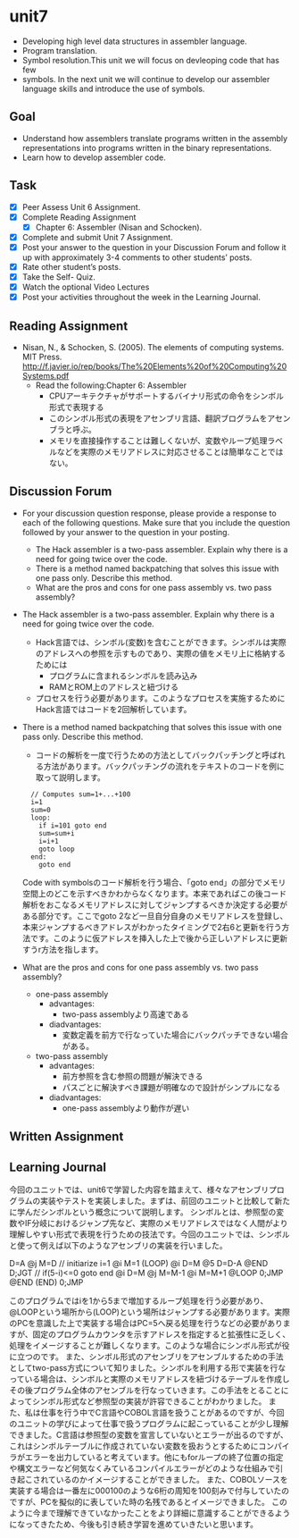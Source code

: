 # unit7

- Developing high level data structures in assembler language.
- Program translation.
- Symbol resolution.This unit we will focus on devleoping code that has few
- symbols.  In the next unit we will continue to develop our assembler language skills and introduce the use of symbols.

## Goal

- Understand how assemblers translate programs written in the assembly representations into programs written in the binary representations.
- Learn how to develop assembler code.

## Task

- [x] Peer Assess Unit 6 Assignment.
- [x] Complete Reading Assignment
  - [x] Chapter 6: Assembler (Nisan and Schocken).
- [x] Complete and submit Unit 7 Assignment.
- [x] Post your answer to the question in your Discussion Forum and follow it up with approximately 3-4 comments to other students’ posts.
- [x] Rate other student’s posts.
- [x] Take the Self- Quiz.
- [x] Watch the optional Video Lectures
- [x] Post your activities throughout the week in the Learning Journal.

## Reading Assignment

- Nisan, N., & Schocken, S. (2005). The elements of computing systems. MIT Press. <http://f.javier.io/rep/books/The%20Elements%20of%20Computing%20Systems.pdf>
  - Read the following:Chapter 6: Assembler
    - CPUアーキテクチャがサポートするバイナリ形式の命令をシンボル形式で表現する
    - このシンボル形式の表現をアセンブリ言語、翻訳ブログラムをアセンブラと呼ぶ。
    - メモリを直接操作することは難しくないが、変数やループ処理ラベルなどを実際のメモリアドレスに対応させることは簡単なことではない。

## Discussion Forum

- For your discussion question response, please provide a response to each of the following questions.  Make sure that you include the question followed by your answer to the question in your posting.
  - The Hack assembler is a two-pass assembler. Explain why there is a need for going twice over the code.
  - There is a method named backpatching that solves this issue with one pass only. Describe this method.
  - What are the pros and cons for one pass assembly vs. two pass assembly?

- The Hack assembler is a two-pass assembler. Explain why there is a need for going twice over the code.
  - Hack言語では、シンボル(変数)を含むことができます。シンボルは実際のアドレスへの参照を示すものであり、実際の値をメモリ上に格納するためには
    - プログラムに含まれるシンボルを読み込み
    - RAMとROM上のアドレスと紐づける
  - プロセスを行う必要があります。このようなプロセスを実施するためにHack言語ではコードを2回解析しています。
- There is a method named backpatching that solves this issue with one pass only. Describe this method.
  - コードの解析を一度で行うための方法としてバックパッチングと呼ばれる方法があります。バックパッチングの流れをテキストのコードを例に取って説明します。

  ``` Code with symbols
    // Computes sum=1+...+100
    i=1
    sum=0
    loop:
      if i=101 goto end
      sum=sum+i
      i=i+1
      goto loop
    end:
      goto end
  ```

  Code with symbolsのコード解析を行う場合、「goto end」の部分でメモリ空間上のどこを示すべきかわからなくなります。本来であればこの後コード解析をおこなるメモリアドレスに対してジャンプするべきか決定する必要がある部分です。ここでgoto 2など一旦自分自身のメモリアドレスを登録し、本来ジャンプするべきアドレスがわかったタイミングで2右6と更新を行う方法です。このように仮アドレスを挿入した上で後から正しいアドレスに更新すうr方法を指します。

- What are the pros and cons for one pass assembly vs. two pass assembly?
  - one-pass assembly
    - advantages:
      - two-pass assemblyより高速である
    - diadvantages:
      - 変数定義を前方で行なっていた場合にバックパッチできない場合がある。
  - two-pass assembly
    - advantages:
      - 前方参照を含む参照の問題が解決できる
      - パスごとに解決すべき課題が明確なので設計がシンプルになる
    - diadvantages:
      - one-pass assemblyより動作が遅い

## Written Assignment

## Learning Journal

今回のユニットでは、unit6で学習した内容を踏まえて、様々なアセンブリプログラムの実装やテストを実装しました。まずは、前回のユニットと比較して新たに学んだシンボルという概念について説明します。
シンボルとは、参照型の変数やIF分岐におけるジャンプ先など、実際のメモリアドレスではなく人間がより理解しやすい形式で表現を行うための技法です。今回のユニットでは、シンボルと使って例えば以下のようなアセンブリの実装を行いました。

D=A
@j
M=D // initiarize i=1
@i
M=1
(LOOP)
@i
D=M
@5
D=D-A
@END
D;JGT // if(5-i)<=0 goto end
@i
D=M
@j
M=M-1
@i
M=M+1
@LOOP
0;JMP
@END
(END)
0;JMP

このプログラムではiを1から5まで増加するループ処理を行う必要があり、@LOOPという場所から(LOOP)という場所はジャンプする必要があります。実際のPCを意識した上で実装する場合はPC=5へ戻る処理を行うなどの必要がありますが、固定のプログラムカウンタを示すアドレスを指定すると拡張性に乏しく、処理をイメージすることが難しくなります。このような場合にシンボル形式が役に立つのです。
また、シンボル形式のアセンブリをアセンブルするための手法としてtwo-pass方式について知りました。シンボルを利用する形で実装を行なっている場合は、シンボルと実際のメモリアドレスを紐づけるテーブルを作成しその後プログラム全体のアセンブルを行なっていきます。この手法をとることによってシンボル形式など参照型の実装が許容できることがわかりました。
また、私は仕事を行う中でC言語やCOBOL言語を扱うことがあるのですが、今回のユニットの学びによって仕事で扱うプログラムに起こっていることが少し理解できました。C言語は参照型の変数を宣言していないとエラーが出るのですが、これはシンボルテーブルに作成されていない変数を扱おうとするためにコンパイラがエラーを出力していると考えています。他にもforループの終了位置の指定や構文エラーなど何気なくみているコンパイルエラーがどのような仕組みで引き起こされているのかイメージすることができました。
また、COBOLソースを実装する場合は一番左に000100のような6桁の周知を100刻みで付与していたのですが、PCを擬似的に表していた時の名残であるとイメージできました。
このように今まで理解できていなかったことをより詳細に意識することができるようになってきたため、今後も引き続き学習を進めていきたいと思います。
